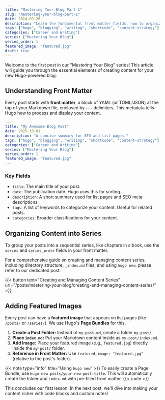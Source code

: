 ```yaml
---
title: "Mastering Your Blog Part 1"
slug: "mastering-your-blog-part-1"
date: 2024-09-26
description: "Learn the fundamental front matter fields, how to organize posts into series, and add featured images to your articles."
tags: ["hugo", "blogging", "writing", "shortcode", "content-strategy"]
categories: ["Career and Writing"]
series: ["Mastering Your Blog"]
series_order: 1
featured_image: "featured.jpg"
draft: true
---
```


Welcome to the first post in our "Mastering Your Blog" series! This article will guide you through the essential elements of creating content for your new Hugo-powered blog.

## Understanding Front Matter

Every post starts with **front matter**, a block of YAML (or TOML/JSON) at the top of your Markdown file, enclosed by `---` delimiters. This metadata tells Hugo how to process and display your content.

```yaml
---
title: "My Awesome Blog Post"
date: 2025-10-01
description: "A concise summary for SEO and list pages."
tags: ["hugo", "blogging", "writing", "shortcode", "content-strategy"]
categories: ["Career and Writing"]
series: ["Mastering Your Blog"]
series_order: 1
featured_image: "featured.jpg"
---
```

### Key Fields

* `title`: The main title of your post.
* `date`: The publication date. Hugo uses this for sorting.
* `description`: A short summary used for list pages and SEO meta descriptions.
* `tags`: A list of keywords to categorize your content. Useful for related posts.
* `categories`: Broader classifications for your content.

## Organizing Content into Series

To group your posts into a sequential series, like chapters in a book, use the `series` and `series_order` fields in your front matter.

For a comprehensive guide on creating and managing content series, including directory structure, `_index.md` files, and using `hugo new`, please refer to our dedicated post:

{{< button text="Creating and Managing Content Series" url="/posts/mastering-your-blog/creating-and-managing-content-series/" >}}

## Adding Featured Images

Every post can have a **featured image** that appears on list pages (like `/posts/` or `/series/`). We use Hugo's **Page Bundles** for this.

1. **Create a Post Folder:** Instead of `my-post.md`, create a folder `my-post/`.
2. **Place `index.md`:** Put your Markdown content inside as `my-post/index.md`.
3. **Add Image:** Place your featured image (e.g., `featured.jpg`) directly inside the `my-post/` folder.
4. **Reference in Front Matter:** Use `featured_image: "featured.jpg"` (relative to the post's folder).

{{< note type="info" title="Using `hugo new`" >}}
To easily create a Page Bundle, use `hugo new posts/your-new-post-title`. This will automatically create the folder and `index.md` with pre-filled front matter.
{{< /note >}}

This concludes our first lesson. In the next post, we'll dive into making your content richer with code blocks and custom notes!
